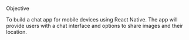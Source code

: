 Objective

To build a chat app for mobile devices using React Native. The app will
provide users with a chat interface and options to share images and their
location.
